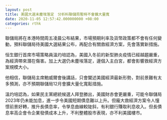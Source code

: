 ```yaml
---
layout: post
title: 美國大選未塵埃落定　分析料聯儲局暫時不會擴大量寬
date: 2020-11-05 12:57:42.000000000 +08:00
categories: rthk
---
```


聯儲局將在本港時間周五凌晨公布結果，市場預期利率及貨幣政策都不會有任何變動，預料聯儲局待美國大選結果公布，再配合有關救經濟方案，先會落實新措施。

恒生銀行首席市場策略員溫灼培認為，美國入冬前的新型肺炎疫情已經越趨嚴重，為經濟帶來潛在傷害。加上大選仍未塵埃落定，邊個入主白宮，都會影響救經濟方案規模大小。

他相信，聯儲局主席鮑威爾會後講話，只會闡述美國經濟最新形勢，對前景難有太多預測，亦不預期聯儲局12月會擴大量化寬鬆措施。

溫灼培認為，如果民主黨總統候選人拜登勝出，美國財赤會更嚴重，可能令聯儲局2023年仍未能加息，進一步令美國短期債息難以上升。但龐大救經濟方案令人憧憬前景好轉，推升長債息率，令孳息曲線較陡斜，有利銀行賺取利息收入。但長債息率高企會令企業發債成本上升，不利整體股市表現，亦不利美國樓市。
